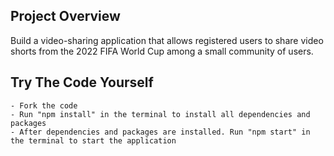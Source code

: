 ## Project Overview

Build a video-sharing application that allows registered users to share video shorts from the 2022 FIFA World Cup among a small community of users.

## Try The Code Yourself

    - Fork the code
    - Run "npm install" in the terminal to install all dependencies and packages
    - After dependencies and packages are installed. Run "npm start" in the terminal to start the application